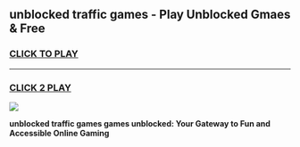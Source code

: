 
## unblocked traffic games - Play Unblocked Gmaes & Free
<h3>
<a href="https://news.freeplayer.one?title=unblocked_traffic_games&ref=23F">CLICK TO PLAY</a></h3>
<hr>

<h3>
<a href="https://news.freeplayer.one?title=unblocked_traffic_games&ref=23F">CLICK 2 PLAY</a>
  
</h3>

<a href="https://news.freeplayer.one?title=unblocked_traffic_games&ref=23F/"><img src="https://clearcache.store/games.png"></a>


**unblocked traffic games games unblocked: Your Gateway to Fun and Accessible Online Gaming**
